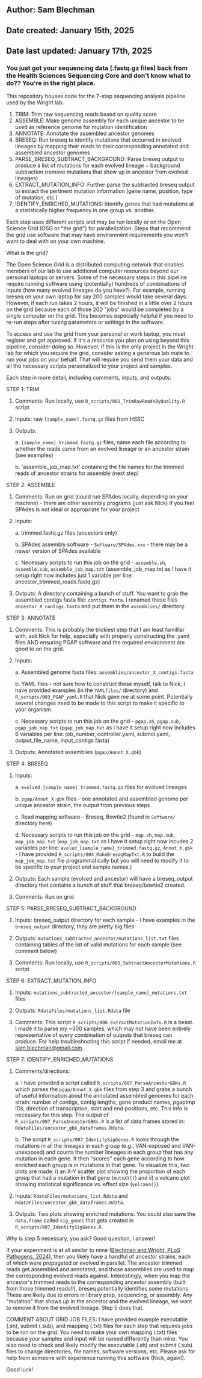 ## Author: Sam Blechman
## Date created: January 15th, 2025
## Date last updated: January 17th, 2025

### You just got your sequencing data (.fastq.gz files) back from the Health Sciences Sequencing Core and don't know what to do?? You're in the right place.

This repository houses code for the 7-step sequencing analysis pipeline used by the Wright lab:
1. TRIM: Trim raw sequencing reads based on quality score
2. ASSEMBLE: Make genome assembly for each unique ancestor to be used as reference genome for mutation identification
3. ANNOTATE: Annotate the assembled ancestor genomes
4. BRESEQ: Run breseq to identify mutations that occurred in evolved lineages by mapping their reads to their corresponding annotated and assembled ancestor genomes
5. PARSE_BRESEQ_SUBTRACT_BACKGROUND: Parse breseq output to produce a list of mutations for each evolved lineage + background subtraction (remove mutations that show up in ancestor from evolved lineages)
6. EXTRACT_MUTATION_INFO: Further parse the subtracted breseq output to extract the pertinent mutation information (gene name, position, type of mutation, etc.)
7. IDENTIFY_ENRICHED_MUTATIONS: Identify genes that had mutations at a statistically higher frequency in one group vs. another.

Each step uses different scripts and may be run locally or on the Open Science Grid (OSG or "the grid") for parallelization. Steps that recommend the grid use software that may have environment requirements you won't want to deal with on your own machine.

What is the grid?

The Open Science Grid is a distributed computing network that enables members of our lab to use additional computer resources beyond our personal laptops or servers. Some of the necessary steps in this pipeline require running software using (potentially) hundreds of combinations of inputs (how many evolved lineages do you have?). For example, running breseq on your own laptop for say 200 samples would take several days. However, if each run takes 2 hours, it will be finished in a little over 2 hours on the grid because each of those 200 "jobs" would be completed by a single computer on the grid. This becomes especially helpful if you need to re-run steps after tuning parameters or settings in the software.

To access and use the grid from your personal or work laptop, you must register and get approved. If it's a resource you plan on using beyond this pipeline, consider doing so. However, if this is the only project in the Wright lab for which you require the grid, consider asking a generous lab mate to run your jobs on your behalf. That will require you send them your data and all the necessary scripts personalized to your project and samples.

Each step in more detail, including comments, inputs, and outputs:

STEP 1: TRIM

1. Comments: Run locally, use `R_scripts/001_TrimRawReadsByQuality.R` script

2. Inputs: raw `[sample_name].fastq.gz` files from HSSC

3. Outputs: 

	a. `[sample_name]_trimmed.fastq.gz` files, name each file according to whether the reads came from an evolved lineage or an ancestor strain (see examples)
	
	b. 'assemble_job_map.txt' containing the file names for the trimmed reads of ancestor strains for assembly (next step)



STEP 2: ASSEMBLE

1.  Comments: Run on grid (could run SPAdes locally, depending on your machine) - there are other assembly programs (just ask Nick) if you feel SPAdes is not ideal or appropriate for your project

2. Inputs:

	a. trimmed.fastq.gz files (ancestors only)

	b. SPAdes assembly software - `Software/SPAdes.xxx` - there may be a newer version of SPAdes available

	c. Necessary scripts to run this job on the grid - `assemble.sh`, `assemble.sub`, `assemble_job_map.txt` (assemble_job_map.txt as I have it setup right now includes just 1 variable per line: ancestor_trimmed_reads.fastq.gz)

3. Outputs: A directory containing a bunch of stuff. You want to grab the assembled contigs fasta file: `contigs.fasta`. I renamed these files `ancestor_X_contigs.fasta` and put them in the `assemblies/` directory.



STEP 3: ANNOTATE

1. Comments: This is probably the trickiest step that I am least famililar with, ask Nick for help, especially with properly constructing the .yaml files AND ensuring PGAP software and the required environment are good to on the grid.

2. Inputs:

	a. Assembled genome fasta files: `assemblies/ancestor_X_contigs.fasta`

	b. YAML files - not sure how to construct these myself, talk to Nick, I have provided examples (in the `YAMLfiles/` directory) and `R_scripts/003_PGAP_yaml.R` that Nick gave me at some point. Potentially several changes need to be made to this script to make it specific to your organism.

	c. Necessary scripts to run this job on the grid - `pgap.sh`, `pgap.sub`, `pgap_job_map.txt` (`pgap_job_map.txt` as I have it setup right now includes 6 variables per line: job_number, controller.yaml, submol.yaml, output_file_name, input_contigs.fasta)

3. Outputs: Annotated assemblies (`pgap/Annot_X.gbk`)



STEP 4: BRESEQ

1. Inputs: 

	a. `evolved_[sample_name]_trimmed.fastq.gz` files for evolved lineages

	b. `pgap/Annot_X.gbk` files - one annotated and assembled genome per unique ancestor strain, the output from previous steps

	c. Read mapping software - Breseq, Bowtie2 (found in `Software/` directory here)

	d. Necessary scripts to run this job on the grid - `map.sh`, `map.sub`, `map_job_map.txt` (`map_job_map.txt` as I have it setup right now incudes 2 variables per line: `evoled_[sample_name]_trimmed.fastq.gz`, `Annot_X.gbk` - I have provided `R_scripts/004_MakeBreseqMapTxt.R` to build the `map_job_map.txt` file programmatically but you will need to modify it to be specific to your project and sample names.)

2. Outputs: Each sample (evolved and ancestor) will have a breseq_output directory that contains a bunch of stuff that breseq/bowtie2 created.

3. Comments: Run on grid



STEP 5: PARSE_BRESEQ_SUBTRACT_BACKGROUND

1. Inputs: breseq_output directory for each sample - I have examples in the `breseq_output` directory, they are pretty big files

2. Outputs: `mutations_subtracted_ancestor/mutations_list.txt` files containing tables of the list of valid mutations for each sample (see comment below)

3. Comments: Run locally, use `R_scripts/005_SubtractAncestorMutations.R` script



STEP 6: EXTRACT_MUTATION_INFO

1. Inputs: `mutations_subtracted_ancestor/[sample_name]_mutations.txt` files

2. Outputs: `RdataFiles/mutations_list.Rdata` file

3. Comments: This script `R_scripts/006_ExtractMutationInfo.R` is a beast. I made it to parse my ~300 samples, which may not have been entirely representative of every combination of outputs that breseq can produce. For help troubleshooting this script if needed, email me at sam.blechman@gmail.com.



STEP 7: IDENTIFY_ENRICHED_MUTATIONS

1. Comments/directions:

	a. I have provided a script called `R_scripts/007_ParseAncestorGBKs.R` which parses the `pgap/Annot_X.gbk` files from step 3 and grabs a bunch of useful information about the annotated assembled genomes for each strain: number of contigs, contig lengths, gene product names, pgaptmp IDs, direction of transcription, start and end positions, etc. This info is necessary for this step. The output of `R_scripts/007_ParseAncestorGBKs.R` is a list of data.frames stored in: `RdataFiles/ancestor_gbk_dataframes.Rdata`.

	b. The script `R_scripts/007_IdentifySigGenes.R` looks through the mutations in all the lineages in each group (e.g., VAN-exposed and VAN-unexposed) and counts the number lineages in each group that has any mutation in each gene. It then "scores" each gene according to how enriched each group is in mutations in that gene. To visualize this, two plots are made: i) an X-Y scatter plot showing the proportion of each group that had a mutation in that gene (`mutsXY()`) and ii) a volcano plot showing statistical significance vs. effect size (`volcano()`).

2. Inputs: `RdataFiles/mutations_list.Rdata` and `RdataFiles/ancestor_gbk_dataframes.Rdata`.

3. Outputs: Two plots showing enriched mutations. You could also save the `data.frame` called `sig_genes` that gets created in `R_scripts/007_IdentifySigGenes.R`.


Why is step 5 necessary, you ask? Good question, I answer!

If your experiment is at all similar to mine ([Blechman and Wright, PLoS Pathogens, 2024](https://doi.org/10.1371/journal.ppat.1012422)), then you likely have a handful of ancestor strains, each of which were propagated or evolved in parallel. The ancestor trimmed reads get assembled and annotated, and those assemblies are used to map the corresponding evolved reads against. Interestingly, when you map the ancestor's trimmed reads to the corresponding ancestor assembly (built from those trimmed reads!!), breseq potentially identifies some mutations. These are likely due to errors in library prep, sequencing, or assembly. Any "mutation" that shows up in the ancestor and the evolved lineage, we want to remove it from the evolved lineage. Step 5 does that.


COMMENT ABOUT GRID JOB FILES:
I have provided example executable (.sh), submit (.sub), and mapping (.txt) files for each step that requires jobs to be run on the grid. You need to make your own mapping (.txt) files because your samples and input will be named differently than mine. You also need to check and likely modify the executable (.sh) and submit (.sub) files to change directories, file names, software versions, etc. Please ask for help from someone with experience running this software (Nick, again!).

Good luck!
